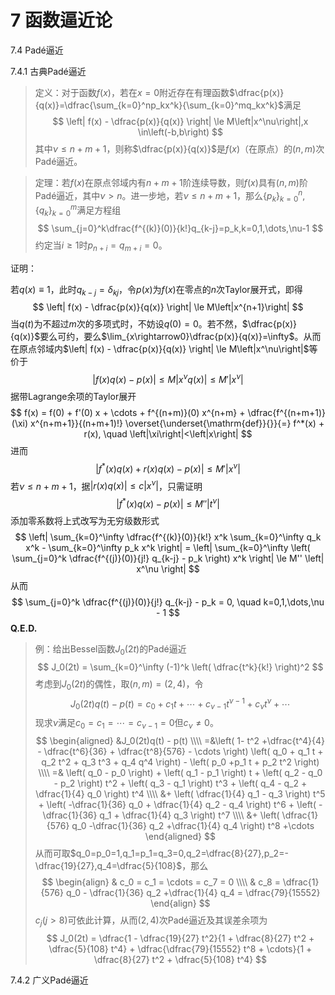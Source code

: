 # 7 函数逼近论







7.4 Padé逼近

7.4.1 古典Padé逼近

> 定义：对于函数$f(x)$，若在$x=0$附近存在有理函数$\dfrac{p(x)}{q(x)}=\dfrac{\sum_{k=0}^np_kx^k}{\sum_{k=0}^mq_kx^k}$满足
> $$
> \left| f(x) - \dfrac{p(x)}{q(x)} \right| \le M\left|x^\nu\right|,x \in\left(-b,b\right)
> $$
> 其中$\nu\le n+m+1$，则称$\dfrac{p(x)}{q(x)}$是$f(x)$（在原点）的$(n,m)$次Padé逼近。

> 定理：若$f(x)$在原点邻域内有$n+m+1$阶连续导数，则$f(x)$具有$(n,m)$阶Padé逼近，其中$\nu>n$。进一步地，若$\nu\le n+m+1$，那么$\{p_k\}_{k=0}^{n},\{q_k\}_{k=0}^{m}$满足方程组
> $$
> \sum_{j=0}^k\dfrac{f^{(k)}(0)}{k!}q_{k-j}=p_k,k=0,1,\dots,\nu-1
> $$
> 约定当$i \ge 1$时$p_{n+i}=q_{m+i}=0$。

证明：

若$q(x)\equiv 1$，此时$q_{k-j}=\delta_{kj}$，令$p(x)$为$f(x)$在零点的$n$次Taylor展开式，即得
$$
\left| f(x) - \dfrac{p(x)}{q(x)} \right| \le M\left|x^{n+1}\right|
$$
当$q(t)$为不超过$m$次的多项式时，不妨设$q(0)=0$。若不然，$\dfrac{p(x)}{q(x)}$要么可约，要么$\lim_{x\rightarrow0}\dfrac{p(x)}{q(x)}=\infty$。从而在原点邻域内$\left| f(x) - \dfrac{p(x)}{q(x)} \right| \le M\left|x^\nu\right|$​等价于
$$
\left| f(x)q(x) - p(x) \right| \le  M \left| x^\nu q(x) \right| \le M' \left| x^\nu \right|
$$
据带Lagrange余项的Taylor展开
$$
f(x) = f(0) + f'(0) x + \cdots + f^{(n+m)}(0) x^{n+m} + \dfrac{f^{(n+m+1)}(\xi) x^{n+m+1}}{(n+m+1)!} \overset{\underset{\mathrm{def}}{}}{=} f^*(x) + r(x), \quad \left|\xi\right|<\left|x\right|
$$
进而
$$
\left| f^*(x)q(x) +r(x)q(x) - p(x) \right| \le M' \left| x^\nu \right|
$$
若$\nu \le n+m+1$，据$\left| r(x)q(x) \right| \le c \left| x^\nu \right|$，只需证明
$$
\left| f^*(x) q(x) - p(x) \right| \le M'' \left| t^\nu \right|
$$
添加零系数将上式改写为无穷级数形式
$$
\left| \sum_{k=0}^\infty \dfrac{f^{(k)}(0)}{k!} x^k \sum_{k=0}^\infty q_k x^k - \sum_{k=0}^\infty p_k x^k \right| = \left| \sum_{k=0}^\infty \left( \sum_{j=0}^k \dfrac{f^{(j)}(0)}{j!} q_{k-j} - p_k \right) x^k \right| \le M'' \left| x^\nu \right|
$$
从而
$$
\sum_{j=0}^k \dfrac{f^{(j)}(0)}{j!} q_{k-j} - p_k = 0, \quad k=0,1,\dots,\nu - 1
$$
$\mathbf{Q.E.D.}$

> 例：给出Bessel函数$J_0(2t)$​​的Padé逼近
> $$
> J_0(2t) = \sum_{k=0}^\infty (-1)^k \left( \dfrac{t^k}{k!} \right)^2
> $$
> 考虑到$J_0(2t)$的偶性，取$(n,m)=(2,4)$，令
> $$
> J_0(2t)q(t) - p(t) = c_0 + c_1 t + \cdots + c_{\nu - 1} t^{\nu - 1} + c_\nu t^\nu + \cdots
> $$
> 现求$\nu$满足$c_0 = c_1 = \cdots = c_{\nu-1} = 0$但$c_\nu \neq 0$。
> $$
> \begin{aligned}
> &J_0(2t)q(t) - p(t) \\\\
> =&\left( 1- t^2 +\dfrac{t^4}{4} - \dfrac{t^6}{36} + \dfrac{t^8}{576} - \cdots \right) \left( q_0 + q_1 t + q_2 t^2 + q_3 t^3 + q_4 q^4 \right) - \left( p_0 +p_1 t + p_2 t^2 \right) \\\\
> =& \left( q_0 - p_0 \right) + \left( q_1 - p_1 \right) t + \left( q_2 - q_0 - p_2 \right) t^2 + \left( q_3 - q_1 \right) t^3 + \left( q_4 - q_2 + \dfrac{1}{4} q_0 \right) t^4 \\\\
> &+ \left( \dfrac{1}{4} q_1 - q_3 \right) t^5 + \left( -\dfrac{1}{36} q_0 + \dfrac{1}{4} q_2 - q_4 \right) t^6 + \left( -\dfrac{1}{36} q_1 + \dfrac{1}{4} q_3 \right) t^7 \\\\
> &+ \left( \dfrac{1}{576} q_0 -\dfrac{1}{36} q_2 +\dfrac{1}{4} q_4 \right) t^8 +\cdots
> \end{aligned}
> $$
> 从而可取$q_0=p_0=1,q_1=p_1=q_3=0,q_2=\dfrac{8}{27},p_2=-\dfrac{19}{27},q_4=\dfrac{5}{108}$，那么
> $$
> \begin{align}
> & c_0 = c_1 = \cdots = c_7 = 0 \\\\
> & c_8 = \dfrac{1}{576} q_0 - \dfrac{1}{36} q_2 +\dfrac{1}{4} q_4 = \dfrac{79}{15552}
> \end{align}
> $$
> $c_j(j>8)$可依此计算，从而$(2,4)$次Padé逼近及其误差余项为
> $$
> J_0(2t) = \dfrac{1 - \dfrac{19}{27} t^2}{1 + \dfrac{8}{27} t^2 + \dfrac{5}{108} t^4} + \dfrac{\dfrac{79}{15552} t^8 + \cdots}{1 + \dfrac{8}{27} t^2 + \dfrac{5}{108} t^4}
> $$

7.4.2 广义Padé逼近





